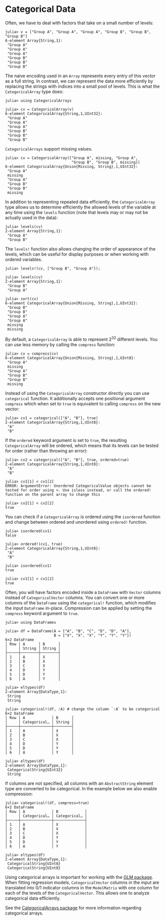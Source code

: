 # Categorical Data

Often, we have to deal with factors that take on a small number of levels:

```jldoctest categorical
julia> v = ["Group A", "Group A", "Group A", "Group B", "Group B", "Group B"]
6-element Array{String,1}:
 "Group A"
 "Group A"
 "Group A"
 "Group B"
 "Group B"
 "Group B"

```

The naive encoding used in an `Array` represents every entry of this vector as a full string. In contrast, we can represent the data more efficiently by replacing the strings with indices into a small pool of levels. This is what the `CategoricalArray` type does:

```jldoctest categorical
julia> using CategoricalArrays

julia> cv = CategoricalArray(v)
6-element CategoricalArray{String,1,UInt32}:
 "Group A"
 "Group A"
 "Group A"
 "Group B"
 "Group B"
 "Group B"

```

`CategoricalArrays` support missing values.

```jldoctest categorical
julia> cv = CategoricalArray(["Group A", missing, "Group A",
                              "Group B", "Group B", missing])
6-element CategoricalArray{Union{Missing, String},1,UInt32}:
 "Group A"
 missing
 "Group A"
 "Group B"
 "Group B"
 missing
```

In addition to representing repeated data efficiently, the `CategoricalArray` type allows us to determine efficiently the allowed levels of the variable at any time using the `levels` function (note that levels may or may not be actually used in the data):

```jldoctest categorical
julia> levels(cv)
2-element Array{String,1}:
 "Group A"
 "Group B"

```

The `levels!` function also allows changing the order of appearance of the levels, which can be useful for display purposes or when working with ordered variables.

```jldoctest categorical
julia> levels!(cv, ["Group B", "Group A"]);

julia> levels(cv)
2-element Array{String,1}:
 "Group B"
 "Group A"

julia> sort(cv)
6-element CategoricalArray{Union{Missing, String},1,UInt32}:
 "Group B"
 "Group B"
 "Group A"
 "Group A"
 missing
 missing

```

By default, a `CategoricalArray` is able to represent 2<sup>32</sup> different levels. You
can use less memory by calling the `compress` function:

```jldoctest categorical
julia> cv = compress(cv)
6-element CategoricalArray{Union{Missing, String},1,UInt8}:
 "Group A"
 missing
 "Group A"
 "Group B"
 "Group B"
 missing

```

Instead of using the `CategoricalArray` constructor directly you can use `categorical`
function. It additionally accepts one positional argument `compress` which when set to `true`
is equivalent to calling `compress` on the new vector:
```jldoctest categorical
julia> cv1 = categorical(["A", "B"], true)
2-element CategoricalArray{String,1,UInt8}:
 "A"
 "B"
```

If the `ordered` keyword argument is set to `true`, the resulting `CategoricalArray` will be
ordered, which means that its levels can be tested for order (rather than throwing an error):
```jldoctest categorical
julia> cv2 = categorical(["A", "B"], true, ordered=true)
2-element CategoricalArray{String,1,UInt8}:
 "A"
 "B"

julia> cv1[1] < cv1[2]
ERROR: ArgumentError: Unordered CategoricalValue objects cannot be tested for order using <. Use isless instead, or call the ordered! function on the parent array to change this

julia> cv2[1] < cv2[2]
true
```

You can check if a `CategoricalArray` is ordered using the `isordered` function and change between ordered and unordered using `ordered!` function.

```jldoctest categorical
julia> isordered(cv1)
false

julia> ordered!(cv1, true)
2-element CategoricalArray{String,1,UInt8}:
 "A"
 "B"

julia> isordered(cv1)
true

julia> cv1[1] < cv1[2]
true
```

Often, you will have factors encoded inside a `DataFrame` with `Vector` columns instead of
`CategoricalVector` columns. You can convert one or more columns of the `DataFrame` using the
`categorical!` function, which modifies the input `DataFrame` in-place. Compression can be
applied by setting the `compress` keyword argument to `true`.

```jldoctest categorical
julia> using DataFrames

julia> df = DataFrame(A = ["A", "B", "C", "D", "D", "A"],
                      B = ["X", "X", "X", "Y", "Y", "Y"])
6×2 DataFrame
│ Row │ A      │ B      │
│     │ String │ String │
├─────┼────────┼────────┤
│ 1   │ A      │ X      │
│ 2   │ B      │ X      │
│ 3   │ C      │ X      │
│ 4   │ D      │ Y      │
│ 5   │ D      │ Y      │
│ 6   │ A      │ Y      │

julia> eltypes(df)
2-element Array{DataType,1}:
 String
 String

julia> categorical!(df, :A) # change the column `:A` to be categorical
6×2 DataFrame
│ Row │ A            │ B      │
│     │ Categorical… │ String │
├─────┼──────────────┼────────┤
│ 1   │ A            │ X      │
│ 2   │ B            │ X      │
│ 3   │ C            │ X      │
│ 4   │ D            │ Y      │
│ 5   │ D            │ Y      │
│ 6   │ A            │ Y      │

julia> eltypes(df)
2-element Array{DataType,1}:
 CategoricalString{UInt32}
 String
```

If columns are not specified, all columns with an `AbstractString` element type
are converted to be categorical. In the example below we also enable compression:

```jldoctest categorical
julia> categorical!(df, compress=true)
6×2 DataFrame
│ Row │ A            │ B            │
│     │ Categorical… │ Categorical… │
├─────┼──────────────┼──────────────┤
│ 1   │ A            │ X            │
│ 2   │ B            │ X            │
│ 3   │ C            │ X            │
│ 4   │ D            │ Y            │
│ 5   │ D            │ Y            │
│ 6   │ A            │ Y            │

julia> eltypes(df)
2-element Array{DataType,1}:
 CategoricalString{UInt8}
 CategoricalString{UInt8}

```

Using categorical arrays is important for working with the [GLM package](https://github.com/JuliaStats/GLM.jl).
When fitting regression models, `CategoricalVector` columns in the input are translated into 0/1 indicator columns in the `ModelMatrix` with one column for each of the levels of the `CategoricalVector`.
This allows one to analyze categorical data efficiently.

See the [CategoricalArrays package](https://github.com/JuliaData/CategoricalArrays.jl) for more information regarding categorical arrays.
